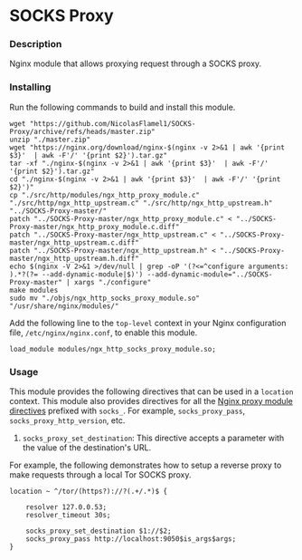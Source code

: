# SOCKS Proxy

### Description
Nginx module that allows proxying request through a SOCKS proxy.

### Installing
Run the following commands to build and install this module.
```
wget "https://github.com/NicolasFlamel1/SOCKS-Proxy/archive/refs/heads/master.zip"
unzip "./master.zip"
wget "https://nginx.org/download/nginx-$(nginx -v 2>&1 | awk '{print $3}'  | awk -F'/' '{print $2}').tar.gz"
tar -xf "./nginx-$(nginx -v 2>&1 | awk '{print $3}'  | awk -F'/' '{print $2}').tar.gz"
cd "./nginx-$(nginx -v 2>&1 | awk '{print $3}'  | awk -F'/' '{print $2}')"
cp "./src/http/modules/ngx_http_proxy_module.c" "./src/http/ngx_http_upstream.c" "./src/http/ngx_http_upstream.h" "../SOCKS-Proxy-master/"
patch "../SOCKS-Proxy-master/ngx_http_proxy_module.c" < "../SOCKS-Proxy-master/ngx_http_proxy_module.c.diff"
patch "../SOCKS-Proxy-master/ngx_http_upstream.c" < "../SOCKS-Proxy-master/ngx_http_upstream.c.diff"
patch "../SOCKS-Proxy-master/ngx_http_upstream.h" < "../SOCKS-Proxy-master/ngx_http_upstream.h.diff"
echo $(nginx -V 2>&1 >/dev/null | grep -oP '(?<=^configure arguments: ).*?(?= --add-dynamic-module|$)') --add-dynamic-module="../SOCKS-Proxy-master" | xargs "./configure"
make modules
sudo mv "./objs/ngx_http_socks_proxy_module.so" "/usr/share/nginx/modules/"
```

Add the following line to the `top-level` context in your Nginx configuration file, `/etc/nginx/nginx.conf`, to enable this module.
```
load_module modules/ngx_http_socks_proxy_module.so;
```

### Usage
This module provides the following directives that can be used in a `location` context. This module also provides directives for all the [Nginx proxy module directives](http://nginx.org/en/docs/http/ngx_http_proxy_module.html) prefixed with `socks_`. For example, `socks_proxy_pass`, `socks_proxy_http_version`, etc. 
1. `socks_proxy_set_destination`: This directive accepts a parameter with the value of the destination's URL. 

For example, the following demonstrates how to setup a reverse proxy to make requests through a local Tor SOCKS proxy.
```
location ~ ^/tor/(https?)://?(.+/.*)$ {

	resolver 127.0.0.53;
	resolver_timeout 30s;
	
	socks_proxy_set_destination $1://$2;
	socks_proxy_pass http://localhost:9050$is_args$args;
}
```
